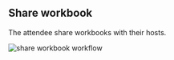 ## Share workbook
The attendee share workbooks with their hosts.

![share workbook workflow](http://dev01.cc.cloud:49173/public/assets/images/user_share_workbook.jpg)


